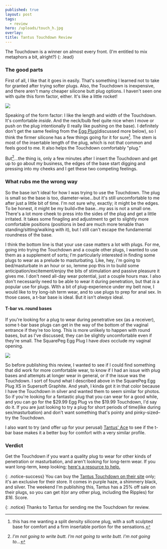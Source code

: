 ```yaml
---
published: true
layout: post
tags:
  - review
hero: /uploads/touch_h.jpg
overlay: 
title: Tantus Touchdown Review
---
```


The Touchdown is a winner on almost every front. (I'm entitled to mix metaphors a bit, alright?)
{: .lead}

<!--break-->

### The good parts
First of all, I like that it goes in easily. That's something I learned not to take for granted after trying softer plugs. Also, the Touchdown is inexpensive, and there aren't many cheaper silicone butt plug options. I haven't seen one with quite this form factor, either. It's like a little rocket!

![]({{site.baseurl}}/uploads/td_s.jpg)

Speaking of the form factor: I like the length and width of the Touchdown. It's comfortable *inside*. And the neck/bulb feel quite nice when I move or push on the plug intentionally (I really like pushing on the base). I definitely don't get the same feeling from the [Egg Plug](https://www.squarepegtoys.com/shop/egg-plug/)(discussed more below), so I think the firmer silicone has a few things going for it for sure[^2]. The stem is most of the insertable length of the plug, which is not that common and feels good to me. It also helps the Touchdown comfortably "plug."

But[^1]...the thing is, only a few minutes after I insert the Touchdown and get up to go about my business, the edges of the base start digging and pressing into my cheeks and I get these two competing feelings. 

### What rubs me the wrong way
So the base isn't ideal for how I was trying to use the Touchdown. The plug is small so the base is too, diameter-wise...but it's still uncomfortable to me after just a little bit of time. I'm not sure why, exactly; it might be the edges. To be honest, it might be my build+the base...my ass is not a small one. There's a lot more cheek to press into the sides of the plug and get a little irritated. It takes some finagling and adjustment to get to slightly more comfortable positions (positions in bed are much more tenable than standing/sitting/walking with it), but I still can't escape the fundamental roundness of the base.

I think the bottom line is that your use case matters a lot with plugs. For me, going into trying the Touchdown and a couple other plugs, I wanted to use them as a supplement of sorts; I'm particularly interested in finding some plugs to wear as a prelude to masturbating. Like, hey, i'm going to bed/masturbate in an hour or so, lemme pop this in to build some anticipation/excitement/enjoy the bits of stimulation and passive pleasure it gives me. I don't need all-day wear potential, just a couple hours max. I also don't necessarily need to be able to wear it during penetration, but that *is* a popular use for plugs. WIth a bit of plug-experience under my belt now, I would like to try long-ish term wear, and to use plugs to prep for anal sex. In those cases, a t-bar base is ideal. But it isn't *always* ideal.

#### T-bar vs. round bases
If you're looking for a plug to wear during penetrative sex (as a receiver), some t-bar base plugs can get in the way of the bottom of the vaginal entrance if they're too long. This is more unlikely to happen with round bases, but as I've discussed, they can be slightly uncomfortable even if they're small. The SquarePeg Egg Plug I have *does* occlude my vaginal opening.

![]({{site.baseurl}}/uploads/td_ep_s.jpg)

So before publishing this review, I wanted to see if I could find something that did work for more comfortable wear, to know if I had an issue with plug bases and attempts at longer wear in general, or if the issue was the Touchdown. I sort of found what I described above in the SquarePeg Egg Plug XS in Supersoft Graphite. And yeah, I kinda got it in that color because I have the Touchdown in silver and wanted them to seem similar for photos. So if you're looking for a fantastic plug that you can wear for a good while, and you can go for the $29.99 Egg Plug vs the $19.99 Touchdown, I'd say do it. If you are just looking to try a plug for short periods of time(like during sex/masturbation) and don't want something that's pointy and pinky-sized–try the Touchdown.

I also want to try (and offer up for your perusal) [Tantus' Ace](https://www.tantusinc.com/collections/plugs/products/ace-small?rfsn=1509054.ecb2e1) to see if the t-bar base makes it a better buy for comfort with a very similar profile.


### Verdict
Get the Touchdown if you want a quality plug to wear for other kinds of penetration or masturbation, and aren't looking for long-term wear. If you want long-term, keep looking; [here's a resource to help.](https://squirrelmunkwrites.wordpress.com/2017/12/30/general-butt-plug-recommendations/)

{: .notice-success}
You can buy the [Tantus Touchdown on their site](https://www.tantusinc.com/collections/plugs/products/touchdown?rfsn=1509054.ecb2e1) only; it's an  exclusive for their store. It comes in purple haze, a shimmery black, and silver. The weekend I'm publishing this, Tantus has a 25% off sale on their plugs, so you can get it(or any other plug, including the Ripples) for *$16*. Score.

{: .notice}
Thanks to Tantus for sending me the Touchdown for review.

[^1]: *I'm not going to write butt. I'm not going to write butt. I'm not going to...*
[^2]: this has me wanting a split density silicone plug, with a soft sculpted base for comfort and a firm insertable portion for the sensations.